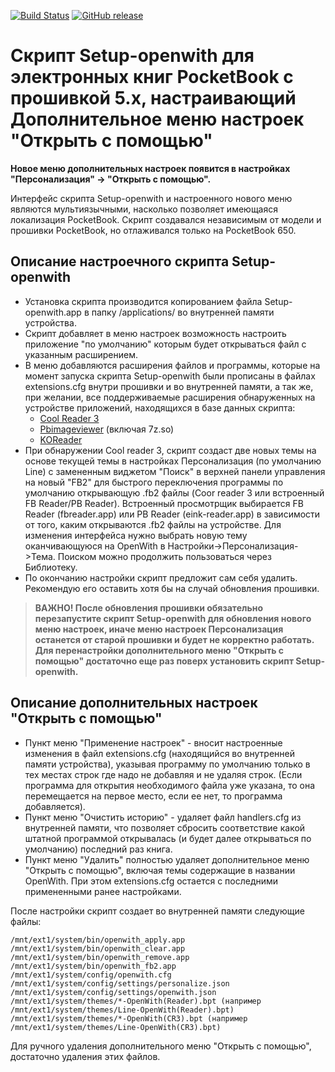 [![Build Status][travis-badge]][travis-link]
[![GitHub release][release-badge]][release-link]

Скрипт **Setup-openwith** для электронных книг PocketBook с прошивкой 5.x, настраивающий **Дополнительное меню настроек "Открыть с помощью"**
==================================================
**Новое меню дополнительных настроек появится в настройках "Персонализация" -> "Открыть с помощью".**

Интерфейс скрипта Setup-openwith и настроенного нового меню являются мультиязычными, насколько позволяет имеющаяся локализация PocketBook.
Скрипт создавался независимым от модели и прошивки PocketBook, но отлаживался только на PocketBook 650.

Описание настроечного скрипта Setup-openwith
---------------------------------------------
- Установка скрипта производится копированием файла Setup-openwith.app в папку /applications/ во внутренней памяти устройства.
- Скрипт добавляет в меню настроек возможность настроить приложение "по умолчанию" которым будет открываться файл с указанным расширением.
- В меню добавляются расширения файлов и программы, которые на момент запуска скрипта Setup-openwith были прописаны в файлах extensions.cfg внутри прошивки и во внутренней памяти, а так же, при желании, все поддерживаемые расширения обнаруженных на устройстве приложений, находящихся в базе данных скрипта:
  * [Cool Reader 3](https://github.com/blchinezu/pocketbook-coolreader/releases)
  * [Pbimageviewer](http://www3.telus.net/rkomar/pbimageviewer/) (включая 7z.so)
  * [KOReader](https://github.com/koreader/koreader/releases)
- При обнаружении Cool reader 3, скрипт создаст две новых темы на основе текущей темы в настройках Персонализация (по умолчанию Line) с замененным виджетом "Поиск" в верхней панели управления на новый "FB2" для быстрого переключения программы по умолчанию открывающую .fb2 файлы (Coor reader 3 или встроенный FB Reader/PB Reader). Встроенный просмотрщик выбирается FB Reader (fbreader.app) или PB Reader (eink-reader.app) в зависимости от того, каким открываются .fb2 файлы на устройстве. Для изменения интерфейса нужно выбрать новую тему оканчивающуюся на OpenWith в Настройки->Персонализация->Тема. Поиском можно продолжить пользоваться через Библиотеку.
- По окончанию настройки скрипт предложит сам себя удалить. Рекомендую его оставить хотя бы на случай обновления прошивки.

>**ВАЖНО! После обновления прошивки обязательно перезапустите скрипт Setup-openwith для обновления нового меню настроек, иначе меню настроек Персонализация останется от старой прошивки и будет не корректно работать.
Для перенастройки дополнительного меню "Открыть с помощью" достаточно еще раз поверх установить скрипт Setup-openwith.**

Описание дополнительных настроек "Открыть с помощью"
-----------------------------------------------------
- Пункт меню "Применение настроек" - вносит настроенные изменения в файл extensions.cfg (находящийся во внутренней памяти устройства), указывая программу по умолчанию только в тех местах строк где надо не добавляя и не удаляя строк. (Если программа для открытия необходимого файла уже указана, то она перемещается на первое место, если ее нет, то программа добавляется).
- Пункт меню "Очистить историю" - удаляет файл handlers.cfg из внутренней памяти, что позволяет сбросить соответствие какой штатной программой открывалась (и будет далее открываться по умолчанию) последний раз книга.
- Пункт меню "Удалить" полностью удаляет дополнительное меню "Открыть с помощью", включая темы содержащие в названии OpenWith. При этом extensions.cfg остается с последними примененными ранее настройками.

После настройки скрипт создает во внутренней памяти следующие файлы:
```
/mnt/ext1/system/bin/openwith_apply.app
/mnt/ext1/system/bin/openwith_clear.app
/mnt/ext1/system/bin/openwith_remove.app
/mnt/ext1/system/bin/openwith_fb2.app
/mnt/ext1/system/config/openwith.cfg
/mnt/ext1/system/config/settings/personalize.json
/mnt/ext1/system/config/settings/openwith.json
/mnt/ext1/system/themes/*-OpenWith(Reader).bpt (например /mnt/ext1/system/themes/Line-OpenWith(Reader).bpt)
/mnt/ext1/system/themes/*-OpenWith(CR3).bpt (например /mnt/ext1/system/themes/Line-OpenWith(CR3).bpt)
```
Для ручного удаления дополнительного меню "Открыть с помощью", достаточно удаления этих файлов.

[travis-badge]:https://travis-ci.org/Lighting/Setup-openwith.svg?branch=master
[travis-link]:https://travis-ci.org/Lighting/Setup-openwith
[release-badge]:https://img.shields.io/github/release/Lighting/Setup-openwith.svg
[release-link]:https://github.com/Lighting/Setup-openwith/releases/latest
